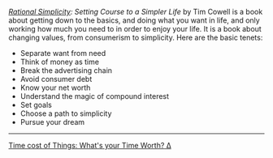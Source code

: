 <div id="wikitext">

<div style="display: none;">

Summary:a book about living simply Parent:(Main.)<span
class="wikiword">[BooksToRead](http://wiki.tamouse.org?n=Main.BooksToRead?action=print)</span>
<span
class="wikiword">[IncludeMe](http://wiki.tamouse.org?n=Main.IncludeMe?action=edit)[?](http://wiki.tamouse.org?n=Main.IncludeMe?action=edit)</span>:[BooksToRead](http://wiki.tamouse.org?n=Main.BooksToRead?action=print)
Categories:[Links](http://wiki.tamouse.org?n=Category.Links) Tags:
simplicity, books

</div>

*[Rational
Simplicity](http://www.goodreads.com/book/title/Rational%20Simplicity):
Setting Course to a Simpler Life* by Tim Cowell is a book about getting
down to the basics, and doing what you want in life, and only working
how much you need to in order to enjoy your life. It is a book about
changing values, from consumerism to simplicity. Here are the basic
tenets:

<div class="vspace">

</div>

-   Separate want from need
-   Think of money as time
-   Break the advertising chain
-   Avoid consumer debt
-   Know your net worth
-   Understand the magic of compound interest
-   Set goals
-   Choose a path to simplicity
-   Pursue your dream

<div class="vspace">

</div>

------------------------------------------------------------------------

[Time cost of Things: What's your Time
Worth?](http://wiki.tamouse.org?n=Main.RationalSimplicity?action=upload&upname=timecostofthings.xls)[ Δ](http://wiki.tamouse.org?n=Main.RationalSimplicity?action=upload&upname=timecostofthings.xls)

<div class="vspace">

</div>

</div>
